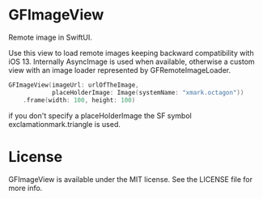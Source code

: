 # GFImageView

Remote image in SwiftUI.

Use this view to load remote images keeping backward compatibility with iOS 13. 
Internally AsyncImage is used when available, otherwise a custom view with an image loader represented by GFRemoteImageLoader. 

```swift
GFImageView(imageUrl: urlOfTheImage,
            placeHolderImage: Image(systemName: "xmark.octagon"))
    .frame(width: 100, height: 100)
```

if you don't specify a placeHolderImage the SF symbol exclamationmark.triangle is used. 

# License

GFImageView is available under the MIT license. See the LICENSE file for more info.
